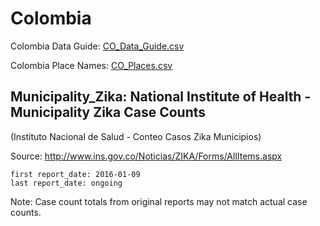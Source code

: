 # Colombia

Colombia Data Guide\: [CO_Data_Guide.csv](CO_Data_Guide.csv)

Colombia Place Names: [CO_Places.csv](CO_Places.csv)

## Municipality_Zika: National Institute of Health - Municipality Zika Case Counts
\(Instituto Nacional de Salud - Conteo Casos Zika Municipios\)

Source: <http://www.ins.gov.co/Noticias/ZIKA/Forms/AllItems.aspx>

    first report_date: 2016-01-09
    last report_date: ongoing  
  
Note: Case count totals from original reports may not match actual case counts.
